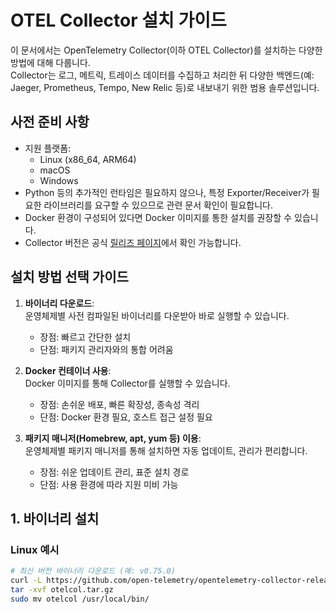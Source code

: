 # OTEL Collector 설치 가이드

이 문서에서는 OpenTelemetry Collector(이하 OTEL Collector)를 설치하는 다양한 방법에 대해 다룹니다.  
Collector는 로그, 메트릭, 트레이스 데이터를 수집하고 처리한 뒤 다양한 백엔드(예: Jaeger, Prometheus, Tempo, New Relic 등)로 내보내기 위한 범용 솔루션입니다.

## 사전 준비 사항

- 지원 플랫폼:  
  - Linux (x86_64, ARM64)  
  - macOS  
  - Windows  
- Python 등의 추가적인 런타임은 필요하지 않으나, 특정 Exporter/Receiver가 필요한 라이브러리를 요구할 수 있으므로 관련 문서 확인이 필요합니다.
- Docker 환경이 구성되어 있다면 Docker 이미지를 통한 설치를 권장할 수 있습니다.
- Collector 버전은 공식 [릴리즈 페이지](https://github.com/open-telemetry/opentelemetry-collector-releases)에서 확인 가능합니다.

## 설치 방법 선택 가이드

1. **바이너리 다운로드**:  
   운영체제별 사전 컴파일된 바이너리를 다운받아 바로 실행할 수 있습니다.  
   - 장점: 빠르고 간단한 설치  
   - 단점: 패키지 관리자와의 통합 어려움

2. **Docker 컨테이너 사용**:  
   Docker 이미지를 통해 Collector를 실행할 수 있습니다.  
   - 장점: 손쉬운 배포, 빠른 확장성, 종속성 격리  
   - 단점: Docker 환경 필요, 호스트 접근 설정 필요

3. **패키지 매니저(Homebrew, apt, yum 등) 이용**:  
   운영체제별 패키지 매니저를 통해 설치하면 자동 업데이트, 관리가 편리합니다.  
   - 장점: 쉬운 업데이트 관리, 표준 설치 경로  
   - 단점: 사용 환경에 따라 지원 미비 가능

## 1. 바이너리 설치

### Linux 예시

```bash
# 최신 버전 바이너리 다운로드 (예: v0.75.0)
curl -L https://github.com/open-telemetry/opentelemetry-collector-releases/releases/download/v0.75.0/otelcol_0.75.0_linux_amd64.tar.gz -o otelcol.tar.gz
tar -xvf otelcol.tar.gz
sudo mv otelcol /usr/local/bin/
